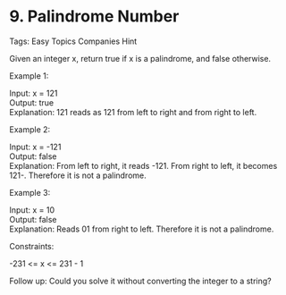 # 9. Palindrome Number  
Tags: Easy Topics Companies Hint  


Given an integer x, return true if x is a palindrome, and false otherwise.  

Example 1:  

Input: x = 121  
Output: true  
Explanation: 121 reads as 121 from left to right and from right to left.  

Example 2:  

Input: x = -121  
Output: false  
Explanation: From left to right, it reads -121. From right to left, it becomes 121-. Therefore it is not a palindrome.  

Example 3:  

Input: x = 10  
Output: false  
Explanation: Reads 01 from right to left. Therefore it is not a palindrome.  
 

Constraints:  

-231 <= x <= 231 - 1  
 

Follow up: Could you solve it without converting the integer to a string?  
